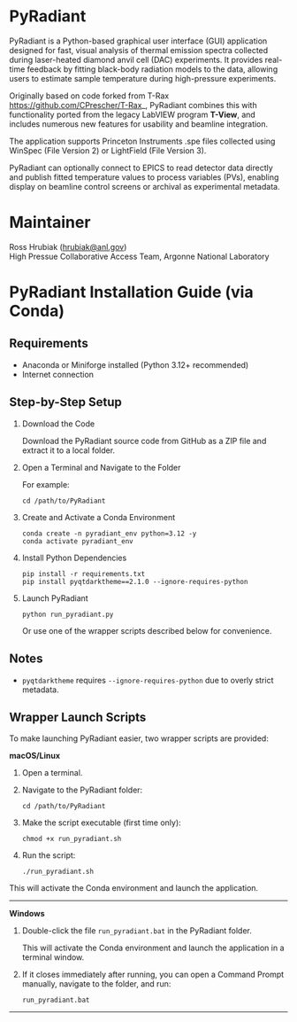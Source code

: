 PyRadiant
===

PyRadiant is a Python-based graphical user interface (GUI) application designed for fast, visual analysis of thermal emission spectra collected during laser-heated diamond anvil cell (DAC) experiments. It provides real-time feedback by fitting black-body radiation models to the data, allowing users to estimate sample temperature during high-pressure experiments.

Originally based on code forked from T-Rax <https://github.com/CPrescher/T-Rax>_, PyRadiant combines this with functionality ported from the legacy LabVIEW program **T-View**, and includes numerous new features for usability and beamline integration.

The application supports Princeton Instruments .spe files collected using WinSpec (File Version 2) or LightField (File Version 3).

PyRadiant can optionally connect to EPICS to read detector data directly and publish fitted temperature values to process variables (PVs), enabling display on beamline control screens or archival as experimental metadata.

Maintainer
===


Ross Hrubiak (hrubiak@anl.gov)  
High Pressue Collaborative Access Team, Argonne National Laboratory


PyRadiant Installation Guide (via Conda)
========================================


Requirements
------------
- Anaconda or Miniforge installed (Python 3.12+ recommended)
- Internet connection

Step-by-Step Setup
------------------

1. Download the Code

   Download the PyRadiant source code from GitHub as a ZIP file and extract it to a local folder.

2. Open a Terminal and Navigate to the Folder

   For example:

       cd /path/to/PyRadiant

3. Create and Activate a Conda Environment

       conda create -n pyradiant_env python=3.12 -y
       conda activate pyradiant_env

4. Install Python Dependencies

       pip install -r requirements.txt
       pip install pyqtdarktheme==2.1.0 --ignore-requires-python

5. Launch PyRadiant

       python run_pyradiant.py

   Or use one of the wrapper scripts described below for convenience.

Notes
-----
- `pyqtdarktheme` requires `--ignore-requires-python` due to overly strict metadata.


Wrapper Launch Scripts
----------------------

To make launching PyRadiant easier, two wrapper scripts are provided:

**macOS/Linux**

1. Open a terminal.
2. Navigate to the PyRadiant folder:

       cd /path/to/PyRadiant

3. Make the script executable (first time only):

       chmod +x run_pyradiant.sh

4. Run the script:

       ./run_pyradiant.sh

This will activate the Conda environment and launch the application.

---

**Windows**

1. Double-click the file `run_pyradiant.bat` in the PyRadiant folder.

   This will activate the Conda environment and launch the application in a terminal window.

2. If it closes immediately after running, you can open a Command Prompt manually, navigate to the folder, and run:

       run_pyradiant.bat

---